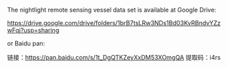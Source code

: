The nightlight remote sensing vessel data set is available at Google Drive:

https://drive.google.com/drive/folders/1brB7tsLRw3NDs1Bd03KvRBndvYZzwFqj?usp=sharing

or Baidu pan:

链接：https://pan.baidu.com/s/1t_DgQTKZeyXxDM53XOmgQA 
提取码：i4rs
